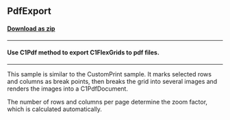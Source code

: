 ## PdfExport
#### [Download as zip](https://minhaskamal.github.io/DownGit/#/home?url=https://github.com/GrapeCity/ComponentOne-WinForms-Samples/tree/master/NetFramework\FlexGrid\VB\PdfExportVB)
____
#### Use C1Pdf method to export C1FlexGrids to pdf files.
____
This sample is similar to the CustomPrint sample. It marks selected rows and columns as break points, then breaks the grid into several images and renders the images into a C1PdfDocument. 

The number of rows and columns per page determine the zoom factor, which is calculated automatically. 